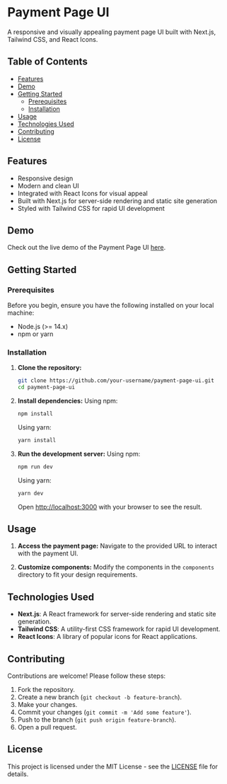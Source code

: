 # Payment Page UI

A responsive and visually appealing payment page UI built with Next.js, Tailwind CSS, and React Icons.

## Table of Contents

- [Features](#features)
- [Demo](#demo)
- [Getting Started](#getting-started)
  - [Prerequisites](#prerequisites)
  - [Installation](#installation)
- [Usage](#usage)
- [Technologies Used](#technologies-used)
- [Contributing](#contributing)
- [License](#license)

## Features

- Responsive design
- Modern and clean UI
- Integrated with React Icons for visual appeal
- Built with Next.js for server-side rendering and static site generation
- Styled with Tailwind CSS for rapid UI development

## Demo

Check out the live demo of the Payment Page UI [here](#).

## Getting Started

### Prerequisites

Before you begin, ensure you have the following installed on your local machine:

- Node.js (>= 14.x)
- npm or yarn

### Installation

1. **Clone the repository:**
    ```bash
    git clone https://github.com/your-username/payment-page-ui.git
    cd payment-page-ui
    ```

2. **Install dependencies:**
    Using npm:
    ```bash
    npm install
    ```
    Using yarn:
    ```bash
    yarn install
    ```

3. **Run the development server:**
    Using npm:
    ```bash
    npm run dev
    ```
    Using yarn:
    ```bash
    yarn dev
    ```

    Open [http://localhost:3000](http://localhost:3000) with your browser to see the result.

## Usage

1. **Access the payment page:**
    Navigate to the provided URL to interact with the payment UI.

2. **Customize components:**
    Modify the components in the `components` directory to fit your design requirements.

## Technologies Used

- **Next.js**: A React framework for server-side rendering and static site generation.
- **Tailwind CSS**: A utility-first CSS framework for rapid UI development.
- **React Icons**: A library of popular icons for React applications.

## Contributing

Contributions are welcome! Please follow these steps:

1. Fork the repository.
2. Create a new branch (`git checkout -b feature-branch`).
3. Make your changes.
4. Commit your changes (`git commit -m 'Add some feature'`).
5. Push to the branch (`git push origin feature-branch`).
6. Open a pull request.

## License

This project is licensed under the MIT License - see the [LICENSE](LICENSE) file for details.
